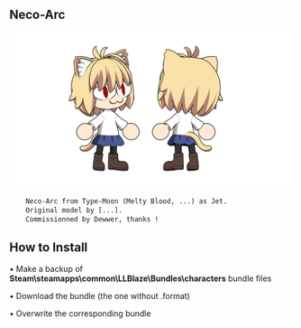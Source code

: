 ## Neco-Arc
![](Workfiles/Render.png)

		Neco-Arc from Type-Moon (Melty Blood, ...) as Jet.
		Original model by [...].
		Commissionned by Dewwer, thanks !
		
## How to Install
• Make a backup of **Steam\steamapps\common\LLBlaze\Bundles\characters** bundle files

• Download the bundle (the one without .format)

• Overwrite the corresponding bundle
